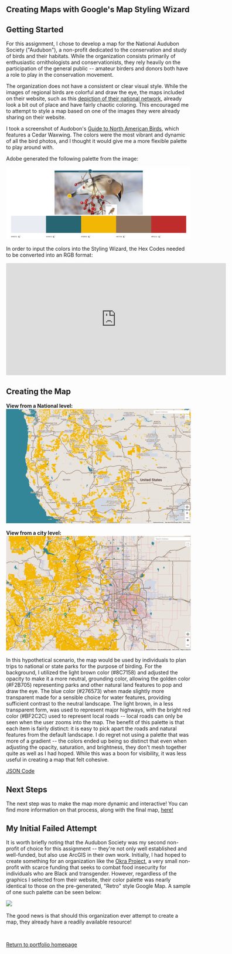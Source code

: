 ## Creating Maps with Google's Map Styling Wizard

## Getting Started

For this assignment, I chose to develop a map for the National Audubon Society ("Audubon"), a non-profit dedicated to the conservation and study of birds and their habitats. While the organization consists primarily of enthusiastic ornithologists and conservationists, they rely heavily on the participation of the general public -- amateur birders and donors both have a role to play in the conservation movement. 

The organization does not have a consistent or clear visual style. While the images of regional birds are colorful and draw the eye, the maps included on their website, such as this [depiction of their national network](https://www.audubon.org/about/audubon-near-you), already look a bit out of place and have fairly chaotic coloring. This encouraged me to attempt to style a map based on one of the images they were already sharing on their website.  

I took a screenshot of Audobon's [Guide to North American Birds](https://www.audubon.org/bird-guide), which features a Cedar Waxwing. The colors were the most vibrant and dynamic of all the bird photos, and I thought it would give me a more flexible palette to play around with. 

Adobe generated the following palette from the image: 

<img src="https://github.com/nannunz/gis-portfolio/blob/main/waxwing%20palette.png?raw=true"> 

In order to input the colors into the Styling Wizard, the Hex Codes needed to be converted into an RGB format:
<iframe title="Audubon Palette (Hex Code-RGB Conversion)" aria-label="Table" id="datawrapper-chart-m6i9y" src="https://datawrapper.dwcdn.net/m6i9y/1/" scrolling="no" frameborder="0" style="border: none;" width="600" height="306"></iframe>

## Creating the Map 


<b>View from a National level: </b>
<img src="https://github.com/nannunz/gis-portfolio/blob/main/Map%20overview.png?raw=true"><br/>

<b>View from a city level: </b>
<img src="https://github.com/nannunz/gis-portfolio/blob/main/Denver_closeup.png?raw=true"><br/>

In this hypothetical scenario, the map would be used by individuals to plan trips to national or state parks for the purpose of birding. For the background, I utilized the light brown color (#8C7158) and adjusted the opacity to make it a more neutral, grounding color, allowing the golden color (#F2B705) representing parks and other natural land features to pop and draw the eye. The blue color (#276573) when made slightly more transparent made for a sensible choice for water features, providing sufficient contrast to the neutral landscape. The light brown, in a less transparent form, was used to represent major highways, with the bright red color (#BF2C2C) used to represent local roads -- local roads can only be seen when the user zooms into the map. The benefit of this palette is that each item is fairly distinct: it is easy to pick apart the roads and natural features from the default landscape. I do regret not using a palette that was more of a gradient -- the colors ended up being so distinct that even when adjusting the opacity, saturation, and brightness, they don't mesh together quite as well as I had hoped. While this was a boon for visibility, it was less useful in creating a map that felt cohesive. 

[JSON Code](https://github.com/nannunz/gis-portfolio/blob/main/AudubonMap_code.json)

## Next Steps 

The next step was to make the map more dynamic and interactive! You can find more information on that process, along with the final map, [here!](https://nannunz.github.io/gis-portfolio/styling_wizard_dynamic_map.html)

## My Initial Failed Attempt 

It is worth briefly noting that the Audubon Society was my second non-profit of choice for this assignment -- they're not only well established and well-funded, but also use ArcGIS in their own work. Initially, I had hoped to create something for an organization like the [Okra Project](https://www.theokraproject.com/), a very small non-profit with scarce funding that seeks to combat food insecurity for individuals who are Black and transgender. However, regardless of the graphics I selected from their website, their color palette was nearly identical to those on the pre-generated, "Retro" style Google Map. A sample of one such palette can be seen below: 

<img src="https://user-images.githubusercontent.com/73854211/159191548-3567d6d6-5148-417e-a556-f0be8b74b6c9.png">

The good news is that should this organization ever attempt to create a map, they already have a readily available resource! 

<br/>

[Return to portfolio homepage](https://nannunz.github.io/gis-portfolio/)
